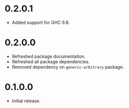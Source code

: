 # 0.2.0.1

- Added support for GHC 9.8.

# 0.2.0.0

- Refreshed package documentation.
- Refreshed all package dependencies.
- Removed dependency on `generic-arbitrary` package.

# 0.1.0.0

- Initial release.
